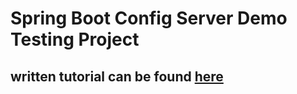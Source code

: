 # Spring Boot Config Server Demo Testing Project

## written tutorial can be found <a href="https://denofcoders.com/implementing-spring-boot-config-server/">here</a>